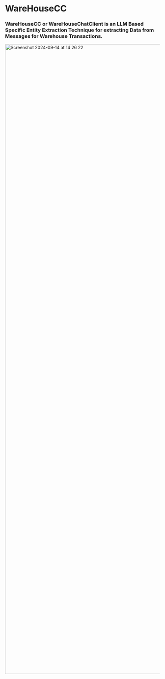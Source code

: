 # WareHouseCC
### WareHouseCC or WareHouseChatClient is an LLM Based Specific Entity Extraction Technique for extracting Data from Messages for Warehouse Transactions.
<img width="2048" alt="Screenshot 2024-09-14 at 14 26 22" src="https://github.com/user-attachments/assets/ee79fb2b-f0da-48a0-a3da-4bf70140ed96">
